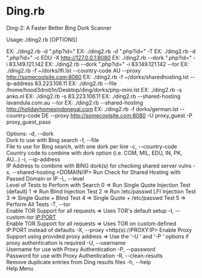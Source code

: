 Ding.rb
=======

Ding-2: A Faster Better Bing Dork Scanner

Usage:./ding2.rb [OPTIONS]

EX: ./ding2.rb -d ".php?id=" 
EX: ./ding2.rb -d ".php?id=" -T
EX: ./ding2.rb -d ".php?id=" -c EDU -X http://127.0.0.1:8080
EX: ./ding2.rb --dork ".php?id=" -i 83.149.121.142
EX: ./ding2.rb --dork ".php?id=" -i 83.149.121.142 --tor
EX: ./ding2.rb -f ~/dorks/lfi.lst --country-code AU --proxy http://somecoolsite.com:8080
EX: ./ding2.rb -f ~/dorks/sharedhosting.lst --ip-address 83.223.106.11
EX: ./ding2.rb --file /home/hood3drob1n/Desktop/ding/dorks/php-mini.lst
EX: ./ding2.rb -s anko.nl
EX: ./ding2.rb -s 83.223.106.11
EX: ./ding2.rb --shared-hosting lavandula.com.au --tor
EX: ./ding2.rb --shared-hosting http://holidayhomesindonegal.com
EX: ./ding2.rb -f dorks/german.lst --country-code DE --proxy http://somecoolsite.com:8080 -U proxy_guest -P proxy_guest_pass

Options: 
    -d, --dork <DORK>                
	Dork to use with Bing search
    -f, --file <FILE>                
	File to use for Bing search, with one dork per line
    -c, --country-code <CCODE>       
	Country code to combine with dork option (i.e. COM, MIL, EDU, IN, PK, AU...)
    -i, --ip-address <IP>            
	IP Address to combine with BING dork(s) for checking shared server vulns
    -s, --shared-hosting <DOMAIN/IP> 
	Run Check for Shared Hosting with Passed Domain or IP
    -L, --level <NUM>                
	Level of Tests to Perform with Search
	0 => Run Single Quote Injection Test (default)
	1 => Run Blind Injection Test
	2 => Run /etc/passwd LFI Injection Test
	3 => Single Quote + Blind Test
	4 => Single Quote + /etc/passwd Test
	5 => Perform All Tests
    -T, --tor                        
	Enable TOR Support for all requests
	=> Uses TOR's default setup
    -t, --custom-tor <IP:PORT>       
	Enable TOR Support for all requests
	=> Uses TOR on custom defined IP:PORT instead of defaults
    -X, --proxy <http(s)://PROXY:IP> 
	Enable Proxy Support using provided proxy address
	=> Use the '-U <USER>' and '-P <PASS>' options if proxy authentication is required
    -U, --username <USER>            
	Username for use with Proxy Authentication
    -P, --password <PASS>            
	Password for use with Proxy Authentication
    -R, --clean-results              
	Remove duplicate entries from Ding results files
    -h, --help                       
	Help Menu

